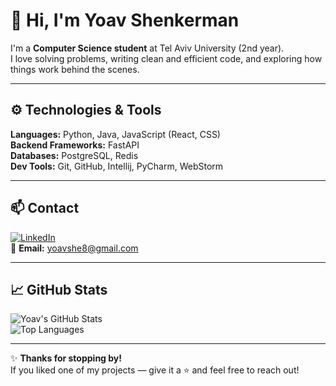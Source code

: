 # 👋 Hi, I'm Yoav Shenkerman  

I'm a **Computer Science student** at Tel Aviv University (2nd year).  
I love solving problems, writing clean and efficient code, and exploring how things work behind the scenes.  

---

## ⚙️ Technologies & Tools  

**Languages:** Python, Java, JavaScript (React, CSS)  
**Backend Frameworks:** FastAPI  
**Databases:** PostgreSQL, Redis  
**Dev Tools:** Git, GitHub, Intellij, PyCharm, WebStorm  

---

## 📫 Contact  

[![LinkedIn](https://img.shields.io/badge/LinkedIn-0077B5?style=flat&logo=linkedin&logoColor=white)](https://www.linkedin.com/in/yoav-shenkerman)  
📧 **Email:** yoavshe8@gmail.com

---

## 📈 GitHub Stats  

![Yoav's GitHub Stats](https://github-readme-stats.vercel.app/api?username=YoavShenkerman&show_icons=true&theme=transparent)  
![Top Languages](https://github-readme-stats.vercel.app/api/top-langs/?username=YoavShenkerman&layout=compact&theme=transparent)

---

✨ **Thanks for stopping by!**  
If you liked one of my projects — give it a ⭐ and feel free to reach out!
